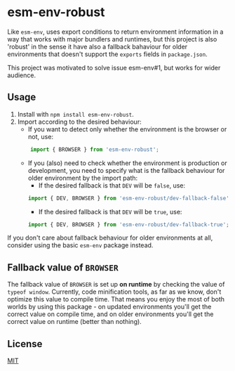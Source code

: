 # esm-env-robust

Like `esm-env`, uses export conditions to return environment information in a way that works with major bundlers and runtimes,
 but this project is also 'robust' in the sense it have also a fallback bahaviour for older environments that doesn't support
 the `exports` fields in `package.json`.

This project was motivated to solve issue esm-env#1, but works for wider audience.

## Usage

1. Install with `npm install esm-env-robust`.
2. Import according to the desired behaviour:
    * If you want to detect only whether the environment is the browser or not, use:
    ```js
        import { BROWSER } from 'esm-env-robust';
    ```
    * If you (also) need to check whether the environment is production or development, you need to specify what is the fallback
     behaviour for older environment by the import path:
        * If the desired fallback is that `DEV` will be `false`, use:
        ```js
        import { DEV, BROWSER } from 'esm-env-robust/dev-fallback-false';
        ```
        * If the desired fallback is that `DEV` will be `true`, use:
        ```js
        import { DEV, BROWSER } from 'esm-env-robust/dev-fallback-true';
        ```

If you don't care about fallback behaviour for older environments at all, consider using the basic `esm-env` package instead.

## Fallback value of `BROWSER`

The fallback value of `BROWSER` is set up **on runtime** by checking the value of `typeof window`.
Currently, code minification tools, as far as we know, don't optimize this value to compile time.
That means you enjoy the most of both worlds by using this package - on updated environments you'll get the correct value on compile time, and on older environments you'll get the correct value on runtime (better than nothing).

## License

[MIT](LICENSE)
